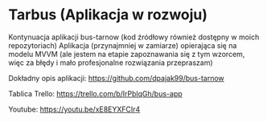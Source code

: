 # Tarbus (Aplikacja w rozwoju)
Kontynuacja aplikacji bus-tarnow (kod źródłowy również dostępny w moich repozytoriach)
Aplikacja (przynajmniej w zamiarze) opierająca się na modelu MVVM (ale jestem na etapie zapoznawania się z tym wzorcem, więc za błędy i mało profesjonalne rozwiązania przepraszam)

Dokładny opis aplikacji: https://github.com/dpajak99/bus-tarnow

Tablica Trello: https://trello.com/b/IrPblqGh/bus-app

Youtube: https://youtu.be/xE8EYXFCIr4
